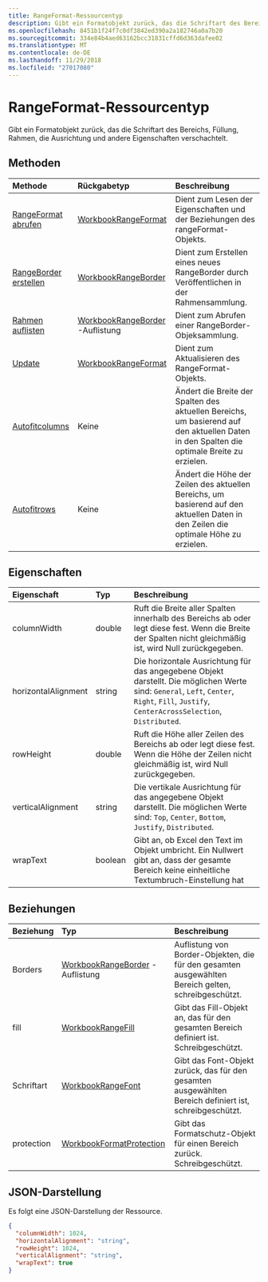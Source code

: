 ```yaml
---
title: RangeFormat-Ressourcentyp
description: Gibt ein Formatobjekt zurück, das die Schriftart des Bereichs, Füllung, Rahmen, die Ausrichtung und andere Eigenschaften verschachtelt.
ms.openlocfilehash: 8451b1f24f7c0df3842ed390a2a182746a0a7b20
ms.sourcegitcommit: 334e84b4aed63162bcc31831cffd6d363dafee02
ms.translationtype: MT
ms.contentlocale: de-DE
ms.lasthandoff: 11/29/2018
ms.locfileid: "27017080"
---
```

# <a name="rangeformat-resource-type"></a>RangeFormat-Ressourcentyp

Gibt ein Formatobjekt zurück, das die Schriftart des Bereichs, Füllung, Rahmen, die Ausrichtung und andere Eigenschaften verschachtelt.


## <a name="methods"></a>Methoden

| Methode           | Rückgabetyp    |Beschreibung|
|:---------------|:--------|:----------|
|[RangeFormat abrufen](../api/rangeformat-get.md) | [WorkbookRangeFormat](rangeformat.md) |Dient zum Lesen der Eigenschaften und der Beziehungen des rangeFormat-Objekts.|
|[RangeBorder erstellen](../api/rangeformat-post-borders.md) |[WorkbookRangeBorder](rangeborder.md)| Dient zum Erstellen eines neues RangeBorder durch Veröffentlichen in der Rahmensammlung.|
|[Rahmen auflisten](../api/rangeformat-list-borders.md) |[WorkbookRangeBorder](rangeborder.md) -Auflistung| Dient zum Abrufen einer RangeBorder-Objeksammlung.|
|[Update](../api/rangeformat-update.md) | [WorkbookRangeFormat](rangeformat.md) |Dient zum Aktualisieren des RangeFormat-Objekts. |
|[Autofitcolumns](../api/rangeformat-autofitcolumns.md)|Keine|Ändert die Breite der Spalten des aktuellen Bereichs, um basierend auf den aktuellen Daten in den Spalten die optimale Breite zu erzielen.|
|[Autofitrows](../api/rangeformat-autofitrows.md)|Keine|Ändert die Höhe der Zeilen des aktuellen Bereichs, um basierend auf den aktuellen Daten in den Zeilen die optimale Höhe zu erzielen.|

## <a name="properties"></a>Eigenschaften
| Eigenschaft     | Typ   |Beschreibung|
|:---------------|:--------|:----------|
|columnWidth|double|Ruft die Breite aller Spalten innerhalb des Bereichs ab oder legt diese fest. Wenn die Breite der Spalten nicht gleichmäßig ist, wird Null zurückgegeben.|
|horizontalAlignment|string|Die horizontale Ausrichtung für das angegebene Objekt darstellt. Die möglichen Werte sind: `General`, `Left`, `Center`, `Right`, `Fill`, `Justify`, `CenterAcrossSelection`, `Distributed`.|
|rowHeight|double|Ruft die Höhe aller Zeilen des Bereichs ab oder legt diese fest. Wenn die Höhe der Zeilen nicht gleichmäßig ist, wird Null zurückgegeben.|
|verticalAlignment|string|Die vertikale Ausrichtung für das angegebene Objekt darstellt. Die möglichen Werte sind: `Top`, `Center`, `Bottom`, `Justify`, `Distributed`.|
|wrapText|boolean|Gibt an, ob Excel den Text im Objekt umbricht. Ein Nullwert gibt an, dass der gesamte Bereich keine einheitliche Textumbruch-Einstellung hat|

## <a name="relationships"></a>Beziehungen
| Beziehung | Typ   |Beschreibung|
|:---------------|:--------|:----------|
|Borders|[WorkbookRangeBorder](rangeborder.md) -Auflistung|Auflistung von Border-Objekten, die für den gesamten ausgewählten Bereich gelten, schreibgeschützt.|
|fill|[WorkbookRangeFill](rangefill.md)|Gibt das Fill-Objekt an, das für den gesamten Bereich definiert ist. Schreibgeschützt.|
|Schriftart|[WorkbookRangeFont](rangefont.md)|Gibt das Font-Objekt zurück, das für den gesamten ausgewählten Bereich definiert ist, schreibgeschützt.|
|protection|[WorkbookFormatProtection](formatprotection.md)|Gibt das Formatschutz-Objekt für einen Bereich zurück. Schreibgeschützt.|

## <a name="json-representation"></a>JSON-Darstellung

Es folgt eine JSON-Darstellung der Ressource.

<!-- {
  "blockType": "resource",
  "baseType": "microsoft.graph.entity",
  "optionalProperties": [

  ],
  "@odata.type": "microsoft.graph.workbookRangeFormat"
}-->

```json
{
  "columnWidth": 1024,
  "horizontalAlignment": "string",
  "rowHeight": 1024,
  "verticalAlignment": "string",
  "wrapText": true
}

```

<!-- uuid: 8fcb5dbc-d5aa-4681-8e31-b001d5168d79
2015-10-25 14:57:30 UTC -->
<!-- {
  "type": "#page.annotation",
  "description": "RangeFormat resource",
  "keywords": "",
  "section": "documentation",
  "tocPath": ""
}-->